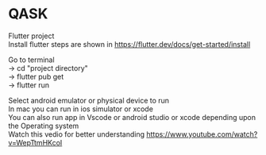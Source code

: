 # QASK  
  
  Flutter project  
  Install flutter steps are shown in https://flutter.dev/docs/get-started/install  
    
  Go to terminal  
    -> cd "project directory"  
    -> flutter pub get  
    -> flutter run
    
  Select android emulator or physical device to run  
  In mac you can run in ios simulator or xcode  
  You can also run app in Vscode or android studio or xcode depending upon the Operating system  
  Watch this vedio for better understanding  https://www.youtube.com/watch?v=WepTtmHKcoI 
  
